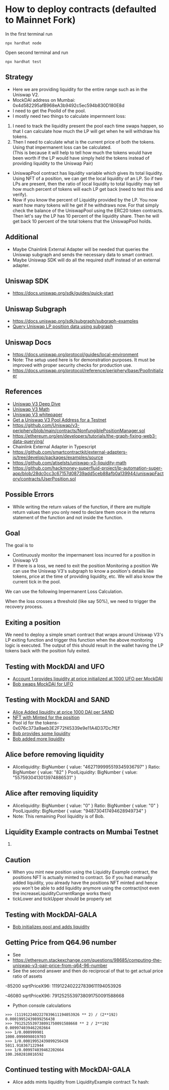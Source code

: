 # How to deploy contracts (defaulted to Mainnet Fork)

In the first terminal run 

```shell
npx hardhat node
```

Open second terminal and run

```shell
npx hardhat test
```

## Strategy
- Here we are providing liquidity for the entire range such as in the Uniswap V2.
- MockDAI address on Mumbai: 0x4d582295afB968eA3b9492c5ec594b830D180E8d 
- I need to get the PoolId of the pool.
- I mostly need two things to calculate impermnent loss:
1) I need to track the liquidity present the pool each time swaps happen, so that I can calculate how much 
the LP will get when he will withdraw his tokens. 
2) Then I need to calculate what is the current price of both the tokens. Using that impermanent loss can be calculated.  
(This is because it will help to tell how much the tokens would have been worth if the LP would have simply held the tokens instead
of providing liquidity to the Uniswap Pair)
- UniswapPool contract has liquidity variable which gives its total liquidity.
Using NFT of a position, we can get the local liquidity of an LP. So if two LPs are present,
then the ratio of local liquidity to total liquidity may tell how much percent of tokens will each LP get back (need to test this and verify).
- Now if you know the percent of Liquidity provided by the LP. You now want how many tokens will he get if he withdraws now.
For that simply check the balance of the UniswapPool using the ERC20 token contracts. Then let's say the LP has 10 percent of the 
liquidity share. Then he will get back 10 percent of the total tokens that the UniswapPool holds.

## Additional
- Maybe Chainlink External Adapter will be needed that queries the Uniswap subgraph and sends the necessary data to smart
contract.
- Maybe Uniswap SDK will do all the required stuff instead of an external adapter. 

## Uniswap SDK

- https://docs.uniswap.org/sdk/guides/quick-start

## Uniswap Subgraph

- https://docs.uniswap.org/sdk/subgraph/subgraph-examples
- [Query Uniswap LP position data using subgraph](https://docs.uniswap.org/sdk/subgraph/subgraph-examples#position-data)

## Uniswap Docs

- https://docs.uniswap.org/protocol/guides/local-environment
- Note: The setup used here is for demonstration purposes. It must be improved with proper security checks for production use.
- https://docs.uniswap.org/protocol/reference/periphery/base/PoolInitializer

## References
- [Uniswap V3 Deep Dive](https://trapdoortech.medium.com/uniswap-deep-dive-into-v3-technical-white-paper-2fe2b5c90d2)
- [Uniswap V3 Math](https://atiselsts.github.io/pdfs/uniswap-v3-liquidity-math.pdf)
- [Uniswap V3 whitepaper](https://uniswap.org/whitepaper-v3.pdf)
- [Get a Uniswap V3 Pool Address for a Testnet](https://www.youtube.com/watch?v=gPCMxTKAvXk)
- https://github.com/Uniswap/v3-periphery/blob/main/contracts/NonfungiblePositionManager.sol
- https://ethereum.org/en/developers/tutorials/the-graph-fixing-web3-data-querying/
- Chainlink External Adapter in Typescript
- https://github.com/smartcontractkit/external-adapters-js/tree/develop/packages/examples/source
- https://github.com/atiselsts/uniswap-v3-liquidity-math
- https://github.com/hackmoney-superfluid-project/lp-automation-super-app/blob/28dc0cc3c67157d08739add5ceb88afb0a139944/uniswapFactory/contracts/UserPosition.sol

## Possible Errors
- While writing the return values of the function, if there are multiple return values then you only need to declare them once in the 
returns statement of the function and not inside the function. 

## Goal 

The goal is to

- Continuously monitor the impermanent loss incurred for a position in Uniswap V3
- If there is a loss, we need to exit the position
Monitoring a position
We can use the Uniswap V3's subgraph to know a position's details like tokens, price at the time of providing liquidity, etc. We will also know the current tick in the pool.

We can use the following Impermanent Loss Calculation.

When the loss crosses a threshold (like say 50%), we need to trigger the recovery process.

## Exiting a position

We need to deploy a simple smart contract that wraps around Uniswap V3's LP exiting function and trigger this function when the above monitoring logic is executed. The output of this should result in the wallet having the LP tokens back with the position fuly exited.

## Testing with MockDAI and UFO
- [Account 1 provides liquidity at price initialized at 1000 UFO per MockDAI](https://mumbai.polygonscan.com/tx/0xdfbfdfefcfd653eed93b240c7b602bf25a521e4fb22726d832ca93d3b111f7f4)
- [Bob swaps MockDAI for UFO](https://mumbai.polygonscan.com/tx/0x85cce4ce9946c28d8b2d801bf67621e37b39b591fef51424d883587524971883)

## Testing with MockDAI and SAND
- [Alice Added liquidity at price 1000 DAI per SAND](https://mumbai.polygonscan.com/tx/0x95ccc2b695cf34ea89b1ec52501d49fa345f377506360baca04c9c1a8d23a73e)
- [NFT with Minted for the position](https://mumbai.polygonscan.com/token/0xc36442b4a4522e871399cd717abdd847ab11fe88?a=6318#readProxyContract)
- Pool id for the tokens- 0x076c373a9aeb3E2F72f45339e9e11A4D37Dc7fEf
- [Bob provides some liquidity](https://mumbai.polygonscan.com/tx/0xa5a0cece0d115dae490dc574326c4a36de04d63404dbf0d021a2e8e6eeed8f92)
- [Bob added more liquidity](https://mumbai.polygonscan.com/tx/0x9a5296834e98747fde9fe3d94fafdbb1e9c720ddb0537e630ecd58516c0b6d2d)

## Alice before removing liquidity
-   Aliceliquidity: BigNumber { value: "4627199995519345936797" }
    Ratio:  BigNumber { value: "82" }
    PoolLiquidity:  BigNumber { value: "5575930413013974886531" }
## Alice after removing liquidity
-   Aliceliquidity: BigNumber { value: "0" }
    Ratio:  BigNumber { value: "0" }
    PoolLiquidity:  BigNumber { value: "948730417494628949734" }
-   Note: This remaining Pool liquidity is of Bob. 

## Liquidity Example contracts on Mumbai Testnet
1) 

## Caution
- When you mint new position using the Liquidity Example contract, the positions NFT is actually minted to contract. So if you had manually added
liquidity, you already have the positions NFT minted and hence you won't be able to add liquidity anymore using the contract(not even the increaseLiquidityCurrentRange works then)
- tickLower and tickUpper should be properly set

## Testing with MockDAI-GALA
- [Bob initializes pool and adds liquidity](https://mumbai.polygonscan.com/tx/0xebdd357a24bbce68dd4293cf1df8a89523b5b74cf4166c38f99af5328d72bd4d)

## Getting Price from Q64.96 number
- See 
- https://ethereum.stackexchange.com/questions/98685/computing-the-uniswap-v3-pair-price-from-q64-96-number 
- See the second answer and then do reciprocal of that to get actual price ratio of assets

-85200
sqrtPriceX96: 1119122402227839611194053926 

-46080
sqrtPriceX96: 7912525539738091750091588668

- Python console calculations
```
>>> (1119122402227839611194053926 ** 2) / (2**192)
0.00019952439899256438
>>> 7912525539738091750091588668 ** 2 / 2**192
0.009974039462202664
>>> 1/0.000999901
1000.0990098019703
>>> 1/0.00019952439899256438
5011.918367122944
>>> 1/0.009974039462202664
100.2602810816592

```

## Continued testing with MockDAI-GALA 
- Alice adds mints liquidity from LiquidityExample contract
Tx hash:  
